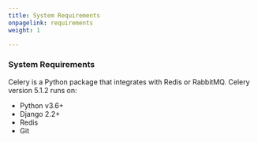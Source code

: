 ```yaml
---
title: System Requirements
onpagelink: requirements
weight: 1

---
```


### **System Requirements**

Celery is a Python package that integrates with Redis or RabbitMQ. Celery version 5.1.2 runs on:

*   Python v3.6+
*   Django 2.2+
*   Redis
*   Git